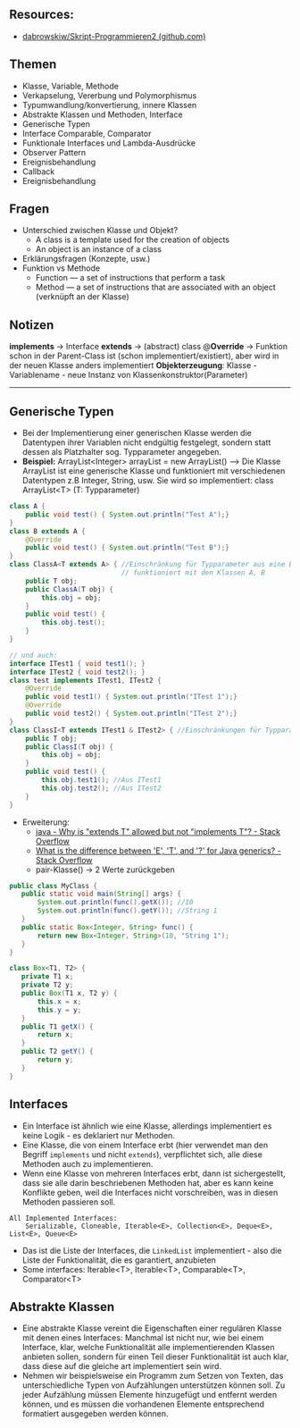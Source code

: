 ## Resources:
- [dabrowskiw/Skript-Programmieren2 (github.com)](https://github.com/dabrowskiw/Skript-Programmieren2)

## Themen
- Klasse, Variable, Methode
- Verkapselung, Vererbung und Polymorphismus
- Typumwandlung/konvertierung, innere Klassen
- Abstrakte Klassen und Methoden, Interface
- Generische Typen
- Interface Comparable, Comparator
- Funktionale Interfaces und Lambda-Ausdrücke
- Observer Pattern
- Ereignisbehandlung
- Callback
- Ereignisbehandlung

## Fragen
- Unterschied zwischen Klasse und Objekt?
	- A class is a template used for the creation of objects
	- An object is an instance of a class
- Erklärungsfragen (Konzepte, usw.)
- Funktion vs Methode
	- Function — a set of instructions that perform a task
	- Method — a set of instructions that are associated with an object (verknüpft an der Klasse)

## Notizen
**implements** -> Interface
**extends** -> (abstract) class
@**Override** -> Funktion schon in der Parent-Class ist (schon implementiert/existiert), aber wird in der neuen Klasse anders implementiert
**Objekterzeugung**: Klasse - Variablename - neue Instanz von Klassenkonstruktor(Parameter)

-----------
## Generische Typen
- Bei der Implementierung einer generischen Klasse werden die Datentypen ihrer Variablen nicht endgültig festgelegt, sondern statt dessen als Platzhalter sog. Typparameter angegeben.
- **Beispiel:** ArrayList\<Integer> arrayList = new ArrayList() --> Die Klasse ArrayList ist eine generische Klasse und funktioniert mit verschiedenen Datentypen z.B Integer, String, usw. Sie wird so implementiert: class ArrayList\<T> (T: Typparameter)
```java
class A {
	public void test() { System.out.println("Test A");}
}
class B extends A {
	@Override
	public void test() { System.out.println("Test B");}
}
class ClassA<T extends A> { //Einschränkung für Typparameter aus eine Basisklasse
							// funktioniert mit den Klassen A, B
	public T obj;
	public ClassA(T obj) {
		this.obj = obj;
	}
	public void test() {
		this.obj.test();
	}
}

// und auch:
interface ITest1 { void test1(); }
interface ITest2 { void test2(); }
class test implements ITest1, ITest2 {
	@Override
	public void test1() { System.out.println("ITest 1");}
	@Override
	public void test2() { System.out.println("ITest 2");}
}
class ClassI<T extends ITest1 & ITest2> { //Einschränkungen für Typparameter auf 2 Interfaces --> die Klasse verlangt die Funktionen test1() und test2() aus diesen Interfaces
	public T obj;
	public ClassI(T obj) {
		this.obj = obj;
	}
	public void test() {
		this.obj.test1(); //Aus ITest1
		this.obj.test2(); //Aus ITest2
	}
}
```
- Erweiterung:
	- [java - Why is "extends T" allowed but not "implements T"? - Stack Overflow](https://stackoverflow.com/questions/976441/why-is-extends-t-allowed-but-not-implements-t)
	- [What is the difference between 'E', 'T', and '?' for Java generics? - Stack Overflow](https://stackoverflow.com/questions/6008241/what-is-the-difference-between-e-t-and-for-java-generics)
	- pair-Klasse() -> 2 Werte zurückgeben
 ```java
public class MyClass {
	public static void main(String[] args) {
		System.out.println(func().getX()); //10
		System.out.println(func().getY()); //String 1
	}
	public static Box<Integer, String> func() {
		return new Box<Integer, String>(10, "String 1");
	}
}

class Box<T1, T2> {
	private T1 x;
	private T2 y;
	public Box(T1 x, T2 y) {
		this.x = x;
		this.y = y;
	}
	public T1 getX() {
		return x;
	}
	public T2 getY() {
		return y;
	}
}
```

## Interfaces
- Ein Interface ist ähnlich wie eine Klasse, allerdings implementiert es keine Logik - es deklariert nur Methoden. 
- Eine Klasse, die von einem Interface erbt (hier verwendet man den Begriff `implements` und nicht `extends`), verpflichtet sich, alle diese Methoden auch zu implementieren. 
- Wenn eine Klasse von mehreren Interfaces erbt, dann ist sichergestellt, dass sie alle darin beschriebenen Methoden hat, aber es kann keine Konflikte geben, weil die Interfaces nicht vorschreiben, was in diesen Methoden passieren soll.
```
All Implemented Interfaces:
    Serializable, Cloneable, Iterable<E>, Collection<E>, Deque<E>, List<E>, Queue<E> 
```
- Das ist die Liste der Interfaces, die `LinkedList` implementiert - also die Liste der Funktionalität, die es garantiert, anzubieten
- Some interfaces: Iterable\<T>, Iterable\<T>, Comparable\<T>, Comparator\<T>

## Abstrakte Klassen
- Eine abstrakte Klasse vereint die Eigenschaften einer regulären Klasse mit denen eines Interfaces: Manchmal ist nicht nur, wie bei einem Interface, klar, welche Funktionalität alle implementierenden Klassen anbieten sollen, sondern für einen Teil dieser Funktionalität ist auch klar, dass diese auf die gleiche art implementiert sein wird. 
- Nehmen wir beispielsweise ein Programm zum Setzen von Texten, das unterschiedliche Typen von Aufzählungen unterstützen können soll. Zu jeder Aufzählung müssen Elemente hinzugefügt und entfernt werden können, und es müssen die vorhandenen Elemente entsprechend formatiert ausgegeben werden können.


